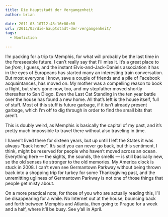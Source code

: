 ```yaml
---
title: Die Hauptstadt der Vergangenheit
author: brian

date: 2011-03-10T12:43:16+00:00
url: /2011/03/die-hauptstadt-der-vergangenheit/
tags:
  - Nonfiction

---
```

I&#8217;m packing for a trip to Memphis, for what will probably be the last time in the foreseeable future. I can&#8217;t really say that I&#8217;ll miss it. It&#8217;s a great place to be _from_, I guess, and the instant Elvis-and-Jack-Daniels association it has in the eyes of Europeans has started many an interesting train conversation. But most everyone I know, save a couple of friends and a pile of Facebook acquaintances, has moved on. My mother was a compelling reason to book a flight, but she&#8217;s gone now, too, and my stepfather moved shortly thereafter to San Diego. Even the Last Cat Standing in the ten year battle over the house has found a new home. All that&#8217;s left is the house itself, full of stuff. Most of this stuff is future garbage, if it isn&#8217;t already present garbage, which I&#8217;m off to dig through in order to find the small bits that aren&#8217;t.

This is doubly weird, as Memphis is basically the capital of my past, and it&#8217;s pretty much impossible to travel there without also traveling in time.

<!--more-->I haven&#8217;t lived there for sixteen years, but up until I left the States it was always &#8220;back home&#8221;. It&#8217;s said you can never go back, but this sentiment, I think, might be reserved for people who haven&#8217;t moved across an ocean. Everything here — the sights, the sounds, the smells — is still basically new, so the old senses tie stronger to the old memories. My America clock is stuck in 2008. I can&#8217;t even see Germantown Parkway without being thrown back into a shopping trip for turkey for some Thanksgiving past, and the unremitting ugliness of Germantown Parkway is not one of those things that people get misty about.

On a more practical note, for those of you who are actually reading this, I&#8217;ll be disappearing for a while. No Internet out at the house, bouncing back and forth between Memphis and Atlanta, then going to Prague for a week and a half, where it&#8217;ll be busy. See y&#8217;all in April.